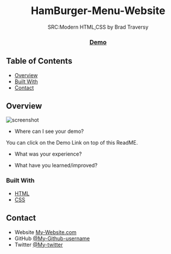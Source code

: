 <!-- Please update value in the {}  -->

<h1 align="center">HamBurger-Menu-Website</h1>

<div align="center">
   SRC:Modern HTML,CSS by Brad Traversy
</div>

<div align="center">
  <h3>
    <a href="https://chilly-169-table.github.io/HamBurger-Menu-Website/">
      Demo
    </a>
  </h3>
</div>

<!-- TABLE OF CONTENTS -->

## Table of Contents

-   [Overview](#overview)
-   [Built With](#built-with)
-   [Contact](#contact)

<!-- OVERVIEW -->

## Overview

![screenshot](https://user-images.githubusercontent.com/16707738/92399059-5716eb00-f132-11ea-8b14-bcacdc8ec97b.png)

-   Where can I see your demo?

You can click on the Demo Link on top of this ReadME.

-   What was your experience?



-   What have you learned/improved?

### Built With

<!-- This section should list any major frameworks that you built your project using. Here are a few examples.-->

-   [HTML](https://developer.mozilla.org/en-US/docs/Web/HTML)
-   [CSS](https://developer.mozilla.org/en-US/docs/Web/CSS)

## Contact

-   Website [My-Website.com](https://{your-web-site-link})
-   GitHub [@My-Github-username](https://{github.com/Chilly-169-table})
-   Twitter [@My-twitter](https://{twitter.com/Chilly_16_table})

